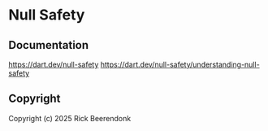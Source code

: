 # Null Safety

## Documentation

https://dart.dev/null-safety
https://dart.dev/null-safety/understanding-null-safety

## Copyright

Copyright (c) 2025 Rick Beerendonk

